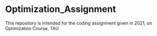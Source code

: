 # Optimization_Assignment
This repository is intended for the coding assignment given in 2021, on Optimization Course, TAU
